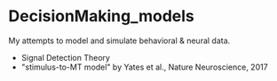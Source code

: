 # DecisionMaking_models
My attempts to model and simulate behavioral & neural data.

- Signal Detection Theory
- "stimulus-to-MT model" by Yates et al., Nature Neuroscience, 2017


